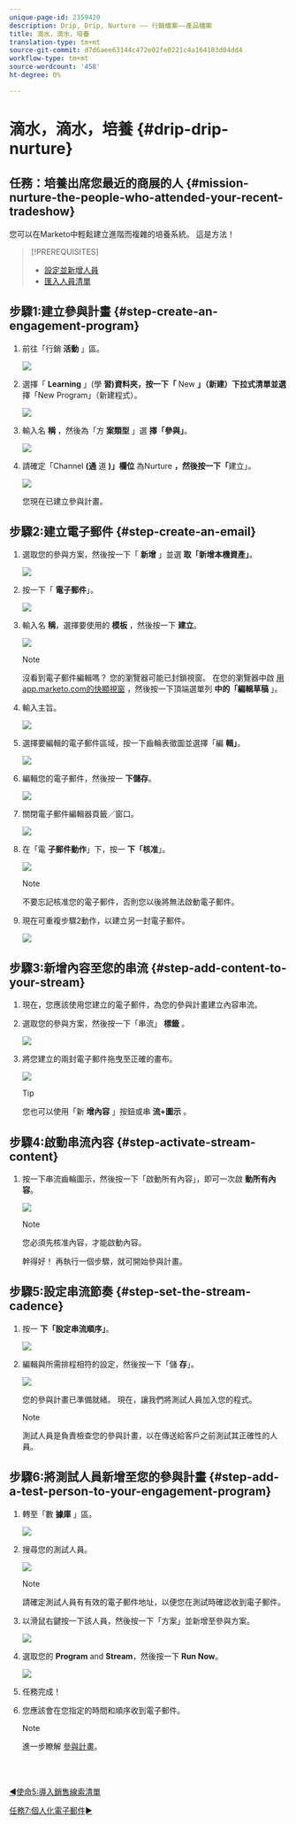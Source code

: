 ```yaml
---
unique-page-id: 2359420
description: Drip, Drip, Nurture —— 行銷檔案——產品檔案
title: 滴水，滴水，培養
translation-type: tm+mt
source-git-commit: d7d6aee63144c472e02fe0221c4a164183d04dd4
workflow-type: tm+mt
source-wordcount: '458'
ht-degree: 0%

---
```



# 滴水，滴水，培養 {#drip-drip-nurture}

## 任務：培養出席您最近的商展的人 {#mission-nurture-the-people-who-attended-your-recent-tradeshow}

您可以在Marketo中輕鬆建立進階而複雜的培養系統。 這是方法！

>[!PREREQUISITES]
>
>* [設定並新增人員](/help/marketo/getting-started/quick-wins/get-set-up-and-add-a-person.md)
>* [匯入人員清單](/help/marketo/getting-started/quick-wins/import-a-list-of-people.md)


## 步驟1:建立參與計畫 {#step-create-an-engagement-program}

1. 前往「行銷 **活動** 」區。

   ![](assets/one-3.png)

1. 選擇「 **Learning** 」(學 **習)資料夾，按一下「** New **」（新建）下拉式清單並選**&#x200B;擇「New Program」（新建程式）。

   ![](assets/two-4.png)

1. 輸入名 **稱** ，然後為「方 **案類型** 」選 **擇「參與」**。

   ![](assets/three-3.png)

1. 請確定「Channel **(通** 道 **)」欄位** 為Nurture **，然後按一下「**&#x200B;建立」。

   ![](assets/four-2.png)

   您現在已建立參與計畫。

## 步驟2:建立電子郵件 {#step-create-an-email}

1. 選取您的參與方案，然後按一下「 **新增** 」並選 **取「新增本機資產」**。

   ![](assets/five-3.png)

1. 按一下「 **電子郵件**」。

   ![](assets/six-3.png)

1. 輸入名 **稱**，選擇要使用的 **模板** ，然後按一下 **建立**。

   ![](assets/seven-4.png)

   >[!NOTE]
   >
   >沒看到電子郵件編輯嗎？ 您的瀏覽器可能已封鎖視窗。 在您的瀏覽器中啟 [用app.marketo.com的快顯視窗](https://app.marketo.com) ，然後按一下頂端選單列 **中的「編輯草稿** 」。

1. 輸入主旨。

   ![](assets/eight-2.png)

1. 選擇要編輯的電子郵件區域，按一下齒輪表徵圖並選擇「編 **輯」**。

   ![](assets/nine-1.png)

1. 編輯您的電子郵件，然後按一 **下儲存**。

   ![](assets/ten-3.png)

1. 關閉電子郵件編輯器頁籤／窗口。

   ![](assets/eleven-3.png)

1. 在「電 **子郵件動作**」下，按一 **下「核准**」。

   ![](assets/twelve-2.png)

   >[!NOTE]
   >
   >不要忘記核准您的電子郵件，否則您以後將無法啟動電子郵件。

1. 現在可重複步驟2動作，以建立另一封電子郵件。

   ![](assets/thirteen-2.png)

## 步驟3:新增內容至您的串流 {#step-add-content-to-your-stream}

1. 現在，您應該使用您建立的電子郵件，為您的參與計畫建立內容串流。

1. 選取您的參與方案，然後按一下「串流」 **標籤** 。

   ![](assets/fourteen-2.png)

1. 將您建立的兩封電子郵件拖曳至正確的畫布。

   ![](assets/fifteen-2.png)

   >[!TIP]
   >
   >您也可以使用「新 **增內容** 」按鈕或串 **流+圖示** 。

## 步驟4:啟動串流內容 {#step-activate-stream-content}

1. 按一下串流齒輪圖示，然後按一下「啟動所有內容」，即可一次啟 **動所有內容**。

   ![](assets/image2014-9-24-12-3a48-3a28.png)

   >[!NOTE]
   >
   >您必須先核准內容，才能啟動內容。

   幹得好！ 再執行一個步驟，就可開始參與計畫。

## 步驟5:設定串流節奏 {#step-set-the-stream-cadence}

1. 按一 **下「設定串流順序」**。

   ![](assets/seventeen.png)

1. 編輯與所需排程相符的設定，然後按一下「儲 **存**」。

   ![](assets/image2014-9-24-12-3a49-3a5.png)

   您的參與計畫已準備就緒。 現在，讓我們將測試人員加入您的程式。

   >[!NOTE]
   >
   >測試人員是負責檢查您的參與計畫，以在傳送給客戶之前測試其正確性的人員。

## 步驟6:將測試人員新增至您的參與計畫 {#step-add-a-test-person-to-your-engagement-program}

1. 轉至「數 **據庫** 」區。

   ![](assets/nineteen-1.png)

1. 搜尋您的測試人員。

   ![](assets/twenty-1.png)

   >[!NOTE]
   >
   >請確定測試人員有有效的電子郵件地址，以便您在測試時確認收到電子郵件。

1. 以滑鼠右鍵按一下該人員，然後按一下「方案」並新增至參與方案。

   ![](assets/twenty-one.png)

1. 選取您的 **Program** and **Stream**，然後按一下 **Run Now**。

   ![](assets/twenty-two.png)

1. 任務完成！

1. 您應該會在您指定的時間和順序收到電子郵件。

   >[!NOTE]
   >
   >進一步瞭解 [參與計畫](/help/marketo/product-docs/email-marketing/drip-nurturing/creating-an-engagement-program/understanding-engagement-programs.md)。

<br> 

[◄使命5:導入銷售線索清單](/help/marketo/getting-started/quick-wins/import-a-list-of-people.md)

[任務7:個人化電子郵件►](/help/marketo/getting-started/quick-wins/personalize-an-email.md)
